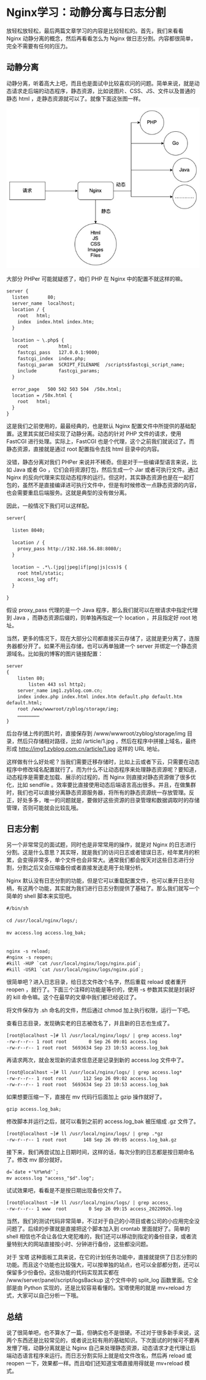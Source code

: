 # Nginx学习：动静分离与日志分割

放轻松放轻松，最后两篇文章学习的内容是比较轻松的。首先，我们来看看 Nginx 动静分离的概念，然后再看看怎么为 Nginx 做日志分割。内容都很简单，完全不需要有任何的压力。

## 动静分离

动静分离，听着高大上吧，而且也是面试中比较喜欢问的问题。简单来说，就是动态请求走后端的动态程序，静态资源，比如说图片、CSS、JS、文件以及普通的静态 html ，走静态资源就可以了。就像下面这张图一样。

![./img/40-1.jpg](./img/40-1.jpg)

大部分 PHPer 可能就疑惑了，咱们 PHP 在 Nginx 中的配置不就这样的嘛。

```nginx
server {
  listen       80;
  server_name  localhost;
  location / {
    root   html;
    index  index.html index.htm;
  }

  location ~ \.php$ {
    root           html;
    fastcgi_pass   127.0.0.1:9000;
    fastcgi_index  index.php;
    fastcgi_param  SCRIPT_FILENAME  /scripts$fastcgi_script_name;
    include        fastcgi_params;
  }

  error_page   500 502 503 504  /50x.html;
  location = /50x.html {
    root   html;
  }
}
```

这是我们之前使用的，最最经典的，也是默认 Nginx 配置文件中所提供的基础配置。这里其实就已经实现了动静分离。动态的针对 PHP 文件的请求，使用 FastCGI 进行处理。实际上，FastCGI 也是个代理，这个之前我们就说过了。而静态资源，直接就是通过 root 配置指令去找 html 目录中的内容。

没错，静态分离对我们 PHPer 来说并不稀奇。但是对于一些编译型语言来说，比如 Java 或者 Go ，它们会将资源打包，然后生成一个 Jar 或者可执行文件。通过 Nginx 的反向代理来实现动态程序的运行。但这时，其实静态资源也是在一起打包的，虽然不是直接编译进可执行文件中，但是有时候修改一点静态资源的内容，也会需要重启后端服务。这就是典型的没有做分离。

因此，一般情况下我们可以这样配。

```nginx
server{
  
  listen 8040;
   
  location / {
    proxy_pass http://192.168.56.88:8080/;
  }
  
  location ~ .*\.(jpg|jpeg|if|png|js|css)$ {
    root html/static;
    access_log off;
  }

}
```

假设 proxy_pass 代理的是一个 Java 程序，那么我们就可以在根请求中指定代理到 Java ，而静态资源后缀的，则单独再指定一个 location ，并且指定好 root 地址。

当然，更多的情况下，现在大部分公司都直接买云存储了，这就是更分离了，连服务器都分开了。如果不用云存储，也可以再单独建一个 server 并绑定一个静态资源域名。比如我的博客的图片链接配置：

```nginx
server
{
    listen 80;
		listen 443 ssl http2;
    server_name img1.zyblog.com.cn;
    index index.php index.html index.htm default.php default.htm default.html;
    root /www/wwwroot/zyblog/storage/img;
    ……………………
}
```

后台存储上传的图片时，直接保存到 /www/wwwroot/zyblog/storage/img 目录，然后只存储相对路径，比如 /article/1.jpg ，然后在程序中拼接上域名，最终形成 http://img1.zyblog.com.cn/article/1.jpg 这样的 URL 地址。

这样做有什么好处呢？当我们需要迁移存储时，比如上云或者下云，只需要在动态程序中修改域名配置就行了。而为什么不让动态程序来处理静态资源呢？要知道，动态程序是需要走加载、展示的过程的，而 Nginx 则直接对静态资源做了很多优化，比如 sendfile 。效率要比直接使用动态后端语言高出很多。并且，在做集群时，我们也可以直接分离静态资源服务器，将所有的静态资源统一存放管理。反正，好处多多，唯一的问题就是，要做好这些资源的目录管理和数据调取时的存储管理，否则可能就会比较乱哦。

## 日志分割

另一个非常常见的面试题，同时也是非常常用的操作，就是对 Nginx 的日志进行分割。这是什么意思？其实呀，就是我们的访问日志或者错误日志，经年累月的积累，会变得非常多，单个文件也会非常大。通常我们都会按天对这些日志进行分割，分割之后又会压缩备份或者直接发送走用于处理分析。

Nginx 默认没有日志分割的功能，但是它可以重载配置文件，也可以重开日志句柄，有这两个功能，其实就为我们进行日志分割提供了基础了。那么我们就写一个简单的 shell 脚本来实现吧。

```shell
#/bin/sh

cd /usr/local/nginx/logs/;

mv access.log access.log_bak;


nginx -s reload;
#nginx -s reopen;
#kill -HUP `cat /usr/local/nginx/logs/nginx.pid`;
#kill -USR1 `cat /usr/local/nginx/logs/nginx.pid`;

```

很简单吧？进入日志目录，给日志文件改个名字，然后重载 reload 或者重开 reopen ，就行了。下面三个注释的功能是等价的，使用 -s 参数其实就是封装好的 kill 命令嘛。这个在最早的文章中我们都已经说过了。

将文件保存为 .sh 命名的文件，然后通过 chmod 加上执行权限，运行一下吧。

查看日志目录，发现确实老的日志被改名了，并且新的日志也生成了。

```shell
[root@localhost ~]# ll /usr/local/nginx/logs/ | grep access.log*
-rw-r--r-- 1 root root        0 Sep 26 09:01 access.log
-rw-r--r-- 1 root root  5693634 Sep 23 10:53 access.log_bak
```

再请求两次，就会发现新的请求信息还是记录到新的 access.log 文件中了。

```shell
[root@localhost ~]# ll /usr/local/nginx/logs/ | grep access.log*
-rw-r--r-- 1 root root      112 Sep 26 09:02 access.log
-rw-r--r-- 1 root root  5693634 Sep 23 10:53 access.log_bak
```

如果想要压缩一下，直接在 mv 代码行后面加上 gzip 操作就好了。

```shell
gzip access.log_bak;
```

修改脚本并运行之后，就可以看到之前的 access.log_bak 被压缩成 .gz 文件了。

```shell
[root@localhost ~]# ll /usr/local/nginx/logs/ | grep .*gz
-rw-r--r-- 1 root root      148 Sep 26 09:05 access.log_bak.gz
```

接下来，我们再尝试加上日期时间，这样的话，每次分割的日志都是按日期命名了。修改 mv 部分就好。

```shell
d=`date +'%Y%m%d'`;
mv access.log "access_"$d".log";
```

试试效果吧，看看是不是按日期出现备份文件了。

```shell
[root@localhost ~]# ll /usr/local/nginx/logs/ | grep access_
-rw-r--r-- 1 www  root        0 Sep 26 09:15 access_20220926.log
```

当然，我们的测试代码非常简单，不过对于自己的小项目或者公司的小应用完全没问题了。后续的步骤就是直接把这个脚本加入到 crontab 里面就好了。简单的 shell 相信也不会让各位大佬犯难的，我们还可以移动到指定的备份目录，或者流量特别大的网站直接按小时、分钟进行备份，这些都没问题。

对于 宝塔 这种面板工具来说，在它的计划任务功能中，直接就提供了日志分割的功能。而且这个功能也比较强大，可以按单独的站点，也可以全部都分割，还可以保留多少份备份。这些功能的代码实现其实都在 /www/server/panel/script/logsBackup 这个文件中的 split_log 函数里面。它全部是由 Python 实现的，还是比较容易看懂的。宝塔使用的就是 mv+reload 方式，大家可以自己分析一下哦。

## 总结

说了很简单吧，也不算水了一篇，但确实也不是很硬。不过对于很多新手来说，这两个东西还是比较常见的，或者说比较有用的基础知识。下次面试的时候可不要再发懵了哦，动静分离就是让 Nginx 自己来处理静态资源，动态请求才走代理让后端动态语言程序来运行。而日志分割实际上就是给文件改名，然后再 reload 或 reopen 一下，效果都一样。而且咱们还知道宝塔直接用得就是 mv+reload 模式。
